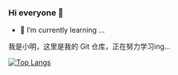 ### Hi everyone 👋

- 🌱 I’m currently learning ...

我是小明，这里是我的 Git 仓库，正在努力学习ing...



<!--[![Anurag's GitHub stats](https://github-readme-stats.vercel.app/api?username=SleepingXiaoming)](https://github.com/anuraghazra/github-readme-stats)-->


[![Top Langs](https://github-readme-stats.vercel.app/api/top-langs/?username=SleepingXiaoming)](https://github.com/anuraghazra/github-readme-stats)

<!--
**SleepingXiaoming/SleepingXiaoming** is a ✨ _special_ ✨ repository because its `README.md` (this file) appears on your GitHub profile.

Here are some ideas to get you started:

- 🔭 I’m currently working on ...
- 🌱 I’m currently learning ...
- 👯 I’m looking to collaborate on ...
- 🤔 I’m looking for help with ...
- 💬 Ask me about ...
- 📫 How to reach me: ...
- 😄 Pronouns: ...
- ⚡ Fun fact: ...
-->
